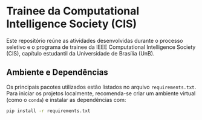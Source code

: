 # Trainee da Computational Intelligence Society (CIS)

Este repositório reúne as atividades desenvolvidas durante o processo seletivo e o programa de trainee da IEEE Computational Intelligence Society (CIS), capítulo estudantil da Universidade de Brasília (UnB).

## Ambiente e Dependências

Os principais pacotes utilizados estão listados no arquivo `requirements.txt`. Para iniciar os projetos localmente, recomenda-se criar um ambiente virtual (como o `conda`) e instalar as dependências com:

```bash
pip install -r requirements.txt
```